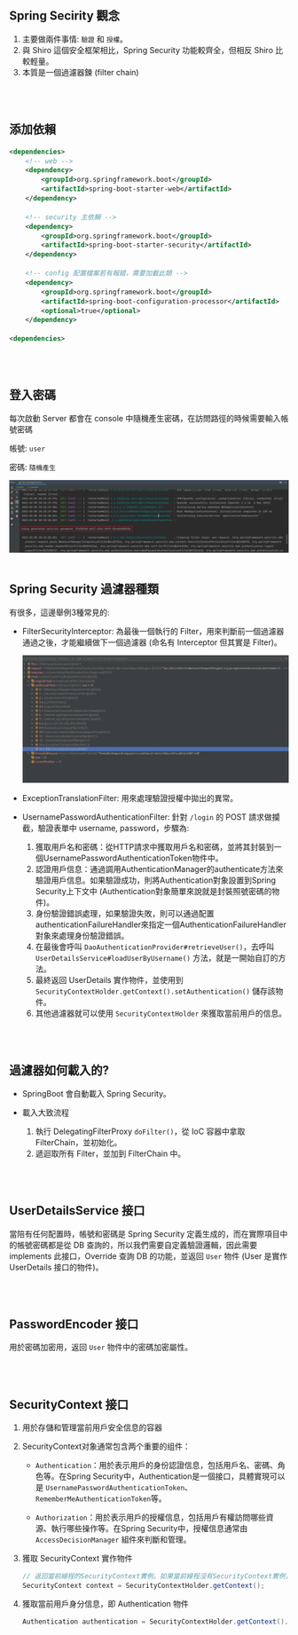 ## Spring Secirity 觀念
1. 主要做兩件事情: `驗證` 和 `授權`。
2. 與 Shiro 這個安全框架相比，Spring Security 功能較齊全，但相反 Shiro 比較輕量。
3. 本質是一個過濾器鍊 (filter chain)

<br/>

<br/>

## 添加依賴
```xml
<dependencies>
    <!-- web -->
    <dependency>
        <groupId>org.springframework.boot</groupId>
        <artifactId>spring-boot-starter-web</artifactId>
    </dependency>

    <!-- security 主依賴 -->
    <dependency>
        <groupId>org.springframework.boot</groupId>
        <artifactId>spring-boot-starter-security</artifactId>
    </dependency>

    <!-- config 配置檔案若有報錯，需要加載此類 -->
    <dependency>
        <groupId>org.springframework.boot</groupId>
        <artifactId>spring-boot-configuration-processor</artifactId>
        <optional>true</optional>
    </dependency>

<dependencies>
```

<br/>

<br/>

## 登入密碼
每次啟動 Server 都會在 console 中隨機產生密碼，在訪問路徑的時候需要輸入帳號密碼

帳號: `user`

密碼: `隨機產生`

<img src="../../../_image/Snipaste_2023-03-08_20-25-58.png">

<br/>

<br/>

## Spring Security 過濾器種類
有很多，這邊舉例3種常見的: 

* FilterSecurityInterceptor: 為最後一個執行的 Filter，用來判斷前一個過濾器通過之後，才能繼續做下一個過濾器 (命名有 Interceptor 但其實是 Filter)。

    <img src="../../../_image/Snipaste_2023-03-12_20-44-00.png">


* ExceptionTranslationFilter: 用來處理驗證授權中拋出的異常。

* UsernamePasswordAuthenticationFilter: 針對 `/login` 的 POST 請求做攔截，驗證表單中 username, password，步驟為:

    1. 獲取用戶名和密碼：從HTTP請求中獲取用戶名和密碼，並將其封裝到一個UsernamePasswordAuthenticationToken物件中。
    2. 認證用戶信息：通過調用AuthenticationManager的authenticate方法來驗證用戶信息。如果驗證成功，則將Authentication對象設置到Spring Security上下文中 (Authentication對象簡單來說就是封裝照號密碼的物件)。
    3. 身份驗證錯誤處理，如果驗證失敗，則可以通過配置authenticationFailureHandler來指定一個AuthenticationFailureHandler對象來處理身份驗證錯誤。
    4. 在最後會呼叫 `DaoAuthenticationProvider#retrieveUser()`，去呼叫 `UserDetailsService#loadUserByUsername()` 方法，就是一開始自訂的方法。
    5. 最終返回 UserDetails 實作物件，並使用到 `SecurityContextHolder.getContext().setAuthentication()` 儲存該物件。
    6. 其他過濾器就可以使用 `SecurityContextHolder` 來獲取當前用戶的信息。

<br/>

<br/>

## 過濾器如何載入的?
* SpringBoot 會自動載入 Spring Security。

* 載入大致流程
    1. 執行 DelegatingFilterProxy `doFilter()`，從 IoC 容器中拿取 FilterChain，並初始化。
    2. 遞迴取所有 Filter，並加到 FilterChain 中。

<br/>

<br/>

## UserDetailsService 接口
當陪有任何配置時，帳號和密碼是 Spring Security 定義生成的，而在實際項目中的帳號密碼都是從 DB 查詢的，所以我們需要自定義驗證邏輯，因此需要 implements 此接口，Override 查詢 DB 的功能，並返回 `User` 物件 (User 是實作 UserDetails 接口的物件)。  

<br/>

<br/>

## PasswordEncoder 接口
用於密碼加密用，返回 `User` 物件中的密碼加密屬性。

<br/>

<br/>

## SecurityContext 接口
1. 用於存儲和管理當前用戶安全信息的容器
2. SecurityContext对象通常包含两个重要的组件：  

    * `Authentication`：用於表示用戶的身份認證信息，包括用戶名、密碼、角色等。在Spring Security中，Authentication是一個接口，具體實現可以是 `UsernamePasswordAuthenticationToken`、`RememberMeAuthenticationToken`等。

    * `Authorization`：用於表示用戶的授權信息，包括用戶有權訪問哪些資源、執行哪些操作等。在Spring Security中，授權信息通常由 `AccessDecisionManager` 組件來判斷和管理。

3. 獲取 SecurityContext 實作物件

    ```java
    // 返回當前線程的SecurityContext實例。如果當前線程沒有SecurityContext實例，則會創建一個新的實例並返回
    SecurityContext context = SecurityContextHolder.getContext();
    ```

4. 獲取當前用戶身分信息，即 Authentication 物件

    ```java
    Authentication authentication = SecurityContextHolder.getContext().getAuthentication();
    ```